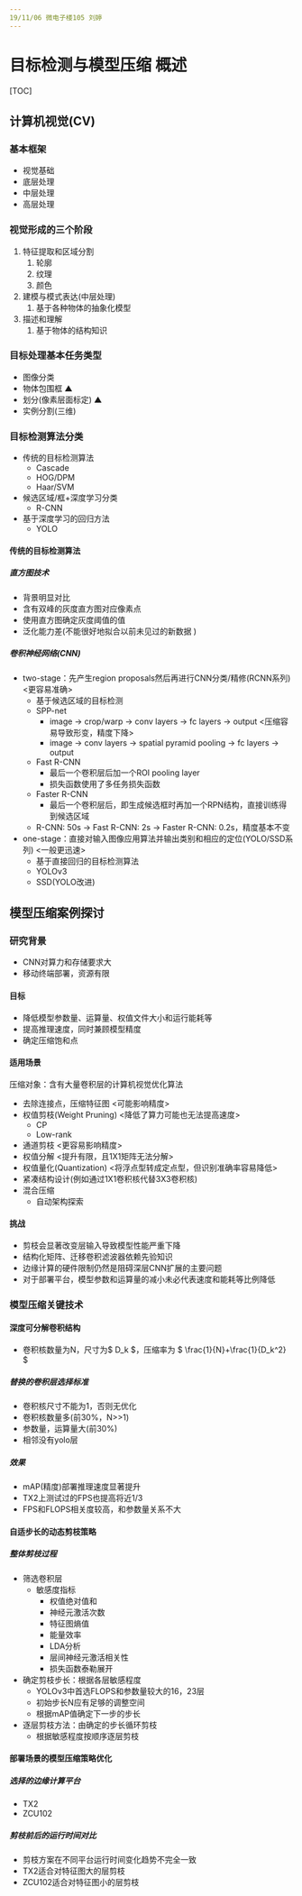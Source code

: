 ```yaml
---
19/11/06 微电子楼105 刘婷
---
```


# 目标检测与模型压缩 概述

[TOC]

## **计算机视觉(CV)**

### 基本框架

- 视觉基础
- 底层处理
- 中层处理
- 高层处理

### 视觉形成的三个阶段

1. 特征提取和区域分割
   1. 轮廓
   2. 纹理
   3. 颜色
2. 建模与模式表达(中层处理)
   1. 基于各种物体的抽象化模型
3. 描述和理解
   1. 基于物体的结构知识

### 目标处理基本任务类型

- 图像分类
- 物体包围框 ▲
- 划分(像素层面标定) ▲
- 实例分割(三维)

### 目标检测算法分类

- 传统的目标检测算法
  - Cascade
  - HOG/DPM
  - Haar/SVM
- 候选区域/框+深度学习分类
  - R-CNN
- 基于深度学习的回归方法
  - YOLO

#### 传统的目标检测算法

##### 直方图技术

- 背景明显对比
- 含有双峰的灰度直方图对应像素点
- 使用直方图确定灰度阈值的值
- 泛化能力差(不能很好地拟合以前未见过的新数据 )

##### 卷积神经网络(CNN)

- two-stage：先产生region proposals然后再进行CNN分类/精修(RCNN系列) <更容易准确>
  - 基于候选区域的目标检测
  - SPP-net
    - image -> crop/warp -> conv layers -> fc layers -> output <压缩容易导致形变，精度下降>
    - image -> conv layers ->  spatial pyramid pooling -> fc layers -> output
  - Fast R-CNN
    - 最后一个卷积层后加一个ROI pooling layer
    - 损失函数使用了多任务损失函数
  - Faster R-CNN
    - 最后一个卷积层后，即生成候选框时再加一个RPN结构，直接训练得到候选区域
  - R-CNN: 50s -> Fast R-CNN: 2s -> Faster R-CNN: 0.2s，精度基本不变
- one-stage：直接对输入图像应用算法并输出类别和相应的定位(YOLO/SSD系列) <一般更迅速>
  - 基于直接回归的目标检测算法
  - YOLOv3
  - SSD(YOLO改进)

## **模型压缩案例探讨**

### 研究背景

- CNN对算力和存储要求大
- 移动终端部署，资源有限

#### 目标

- 降低模型参数量、运算量、权值文件大小和运行能耗等
- 提高推理速度，同时兼顾模型精度
- 确定压缩饱和点

#### 适用场景

压缩对象：含有大量卷积层的计算机视觉优化算法

- 去除连接点，压缩特征图 <可能影响精度>
- 权值剪枝(Weight Pruning) <降低了算力可能也无法提高速度>
  - CP
  - Low-rank
- 通道剪枝 <更容易影响精度>
- 权值分解 <提升有限，且1X1矩阵无法分解>
- 权值量化(Quantization) <将浮点型转成定点型，但识别准确率容易降低>
- 紧凑结构设计(例如通过1X1卷积核代替3X3卷积核)
- 混合压缩
  - 自动架构探索

#### 挑战

- 剪枝会显著改变层输入导致模型性能严重下降
- 结构化矩阵、迁移卷积滤波器依赖先验知识
- 边缘计算的硬件限制仍然是阻碍深层CNN扩展的主要问题
- 对于部署平台，模型参数和运算量的减小未必代表速度和能耗等比例降低

### 模型压缩关键技术

#### **深度可分解卷积结构**

- 卷积核数量为N，尺寸为$ D_k $，压缩率为 $ \frac{1}{N}+\frac{1}{D_k^2} $

##### 替换的卷积层选择标准

- 卷积核尺寸不能为1，否则无优化
- 卷积核数量多(前30%，N>>1)
- 参数量，运算量大(前30%)
- 相邻没有yolo层

##### 效果

- mAP(精度)部署推理速度显著提升
- TX2上测试过的FPS也提高将近1/3
- FPS和FLOPS相关度较高，和参数量关系不大

#### **自适步长的动态剪枝策略**

##### 整体剪枝过程

- 筛选卷积层
  - 敏感度指标
    - 权值绝对值和
    - 神经元激活次数
    - 特征图熵值
    - 能量效率
    - LDA分析
    - 层间神经元激活相关性
    - 损失函数泰勒展开
- 确定剪枝步长：根据各层敏感程度
  - YOLOv3中首选FLOPS和参数量较大的16，23层
  - 初始步长N应有足够的调整空间
  - 根据mAP值确定下一步的步长
- 逐层剪枝方法：由确定的步长循环剪枝
  - 根据敏感程度按顺序逐层剪枝

#### **部署场景的模型压缩策略优化**

##### 选择的边缘计算平台

- TX2
- ZCU102

##### 剪枝前后的运行时间对比

- 剪枝方案在不同平台运行时间变化趋势不完全一致
- TX2适合对特征图大的层剪枝
- ZCU102适合对特征图小的层剪枝
